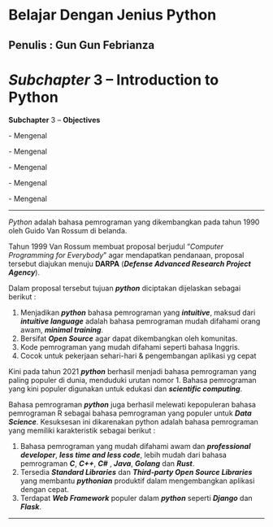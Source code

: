 # Belajar Dengan Jenius Python

## Penulis : Gun Gun Febrianza

# *Subchapter* 3 – Introduction to Python

**Subchapter** 3 – **Objectives**

\-    Mengenal 

\-    Mengenal 

\-    Mengenal

\-    Mengenal

\-    Mengenal 

--------------------------------

*Python* adalah bahasa pemrograman  yang dikembangkan pada tahun 1990 oleh Guido Van Rossum di belanda. 

Tahun 1999 Van Rossum membuat proposal berjudul “*Computer Programming for Everybody*” agar mendapatkan pendanaan, proposal tersebut diajukan menuju **DARPA** (***Defense Advanced Research Project Agency***).

Dalam proposal tersebut tujuan ***python*** diciptakan dijelaskan sebagai berikut :

1. Menjadikan ***python*** bahasa pemrograman yang ***intuitive***, maksud dari ***intuitive language*** adalah bahasa pemrograman mudah difahami orang awam, ***minimal training***. 
2. Bersifat ***Open Source*** agar dapat dikembangkan oleh komunitas.
3. Kode pemrograman yang mudah difahami seperti bahasa Inggris.
4. Cocok untuk pekerjaan sehari-hari & pengembangan aplikasi yg cepat

Kini pada tahun 2021 ***python*** berhasil menjadi bahasa pemrograman yang paling populer di dunia, menduduki urutan nomor 1. Bahasa pemrograman yang kini populer digunakan untuk edukasi dan ***scientific computing***. 

Bahasa pemrograman ***python*** juga berhasil melewati kepopuleran bahasa pemrograman R sebagai bahasa pemrograman yang populer untuk ***Data Science***. Kesuksesan ini dikarenakan python adalah bahasa pemrograman yang memiliki karakteristik sebagai berikut :

1. Bahasa pemrograman yang mudah difahami awam dan ***professional developer***, ***less time and less code***, lebih mudah dari bahasa pemrograman ***C***, ***C++***, ***C#*** , ***Java***, ***Golang*** dan ***Rust***.
2. Tersedia ***Standard Libraries*** dan ***Third-party Open Source Libraries*** yang membantu ***pythonian*** produktif dalam mengembangkan aplikasi dengan cepat.
3. Terdapat ***Web Framework*** populer dalam ***python*** seperti ***Django*** dan ***Flask***.

--------------



 

